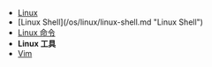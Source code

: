 * [Linux](/os/linux/)
* [Linux Shell](/os/linux/linux-shell.md "Linux Shell")
* [Linux 命令](/os/linux/linux%20指令.md "Linux 命令")
* **Linux 工具**
* [Vim](os/linux/vim.md)